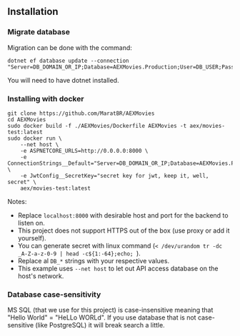 ## Installation

### Migrate database

Migration can be done with the command:

```
dotnet ef database update --connection "Server=DB_DOMAIN_OR_IP;Database=AEXMovies.Production;User=DB_USER;Password=DB_PASSWORD"
```

You will need to have dotnet installed.

### Installing with docker

```
git clone https://github.com/MaratBR/AEXMovies
cd AEXMovies
sudo docker build -f ./AEXMovies/Dockerfile AEXMovies -t aex/movies-test:latest
sudo docker run \
    --net host \
    -e ASPNETCORE_URLS=http://0.0.0.0:8000 \
    -e ConnectionStrings__Default="Server=DB_DOMAIN_OR_IP;Database=AEXMovies.Production;User=DB_USER;Password=DB_PASSWORD" \
    -e JwtConfig__SecretKey="secret key for jwt, keep it, well, secret" \
    aex/movies-test:latest
```


Notes:
* Replace `localhost:8000` with desirable host and port for the backend to listen on.
* This project does not support HTTPS out of the box (use proxy or add it yourself).
* You can generate secret with linux command (`< /dev/urandom tr -dc _A-Z-a-z-0-9 | head -c${1:-64};echo;
  `).
* Replace al `DB_*` strings with your respective values.
* This example uses `--net host` to let out API access database on the host's network.

### Database case-sensitivity

MS SQL (that we use for this project) is case-insensitive meaning that
"Hello World" = "HeLLo WORLd". If you use database that is not case-sensitive
(like PostgreSQL) it will break search a little.